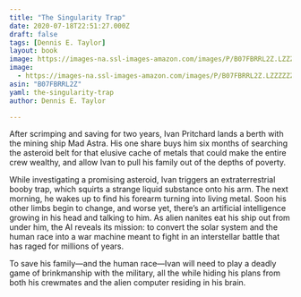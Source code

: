 ```yaml
---
title: "The Singularity Trap"
date: 2020-07-18T22:51:27.000Z
draft: false
tags: [Dennis E. Taylor]
layout: book
image: https://images-na.ssl-images-amazon.com/images/P/B07FBRRL2Z.LZZZZZZZ.jpg
image: 
  - https://images-na.ssl-images-amazon.com/images/P/B07FBRRL2Z.LZZZZZZZ.jpg
asin: "B07FBRRL2Z"
yaml: the-singularity-trap
author: Dennis E. Taylor

---
```


After scrimping and saving for two years, Ivan Pritchard lands a berth with the mining ship Mad Astra. His one share buys him six months of searching the asteroid belt for that elusive cache of metals that could make the entire crew wealthy, and allow Ivan to pull his family out of the depths of poverty.  
  
While investigating a promising asteroid, Ivan triggers an extraterrestrial booby trap, which squirts a strange liquid substance onto his arm. The next morning, he wakes up to find his forearm turning into living metal. Soon his other limbs begin to change, and worse yet, there’s an artificial intelligence growing in his head and talking to him. As alien nanites eat his ship out from under him, the AI reveals its mission: to convert the solar system and the human race into a war machine meant to fight in an interstellar battle that has raged for millions of years.  
  
To save his family—and the human race—Ivan will need to play a deadly game of brinkmanship with the military, all the while hiding his plans from both his crewmates and the alien computer residing in his brain.